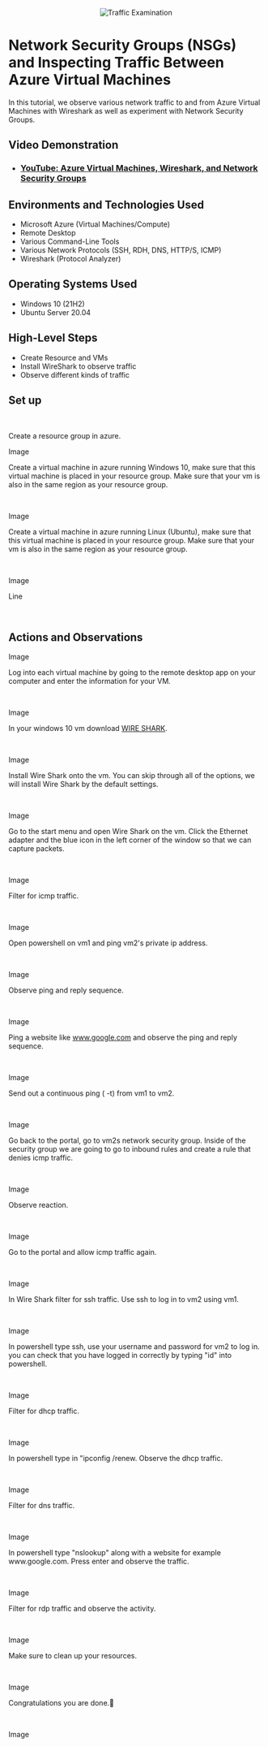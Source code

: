 <p align="center">
<img src="https://i.imgur.com/Ua7udoS.png" alt="Traffic Examination"/>
</p>

<h1>Network Security Groups (NSGs) and Inspecting Traffic Between Azure Virtual Machines</h1>
In this tutorial, we observe various network traffic to and from Azure Virtual Machines with Wireshark as well as experiment with Network Security Groups. <br />


<h2>Video Demonstration</h2>

- ### [YouTube: Azure Virtual Machines, Wireshark, and Network Security Groups](https://www.youtube.com)

<h2>Environments and Technologies Used</h2>

- Microsoft Azure (Virtual Machines/Compute)
- Remote Desktop
- Various Command-Line Tools
- Various Network Protocols (SSH, RDH, DNS, HTTP/S, ICMP)
- Wireshark (Protocol Analyzer)

<h2>Operating Systems Used </h2>

- Windows 10 (21H2)
- Ubuntu Server 20.04

<h2>High-Level Steps</h2>

- Create Resource and VMs
- Install WireShark to observe traffic
- Observe different kinds of traffic

<h2>Set up</h2>


  
</p>
<br />

Create a resource group in azure.

<p>
Image
  
</p>
<p>

Create a virtual machine in azure running Windows 10, make sure that this virtual machine is placed in your resource group. Make sure that your vm is also in the same region as your resource group.
  
</p>
<br />

<p>
Image
  
</p>
<p>

Create a virtual machine in azure running Linux (Ubuntu), make sure that this virtual machine is placed in your resource group. Make sure that your vm is also in the same region as your resource group.
  
</p>
<br />

<p>
Image
  
</p>
<p>
Line
  
</p>
<br />



<h2>Actions and Observations</h2>

<p>
Image
  
</p>
<p>
Log into each virtual machine by going to the remote desktop app on your computer and enter the information for your VM.
  
</p>
<br />

<p>
Image
  
</p>
<p>
  
In your windows 10 vm download [WIRE SHARK](https://www.wireshark.org/download.html).
  
</p>
<br />

<p>
Image
  
</p>
<p>
 Install Wire Shark onto the vm. You can skip through all of the options, we will install Wire Shark by the default settings.
  
</p>
<br />

<p>
Image
  
</p>
<p>
Go to the start menu and open Wire Shark on the vm. Click the Ethernet adapter and the blue icon in the left corner of the window so that we can capture packets.
  
</p>
<br />

<p>
Image
  
</p>
<p>
Filter for icmp traffic. 
  
</p>
<br />

<p>
Image
  
</p>
<p>
Open powershell on vm1 and ping vm2's private ip address.
  
</p>
<br />

<p>
Image
  
</p>
<p>
Observe ping and reply sequence.
  
</p>
<br />

<p>
Image
  
</p>
<p>
  
Ping a website like www.google.com and observe the ping and reply sequence.
  
</p>
<br />

<p>
Image
  
</p>
<p>
  
Send out a continuous ping ( -t) from vm1 to vm2.
  
</p>
<br />

<p>
Image
  
</p>
<p>
Go back to the portal, go to vm2s network security group. Inside of the security group we are going to go to inbound rules and create a rule that denies icmp traffic.
  
</p>
<br />

<p>
Image
  
</p>
<p>
Observe reaction.
  
</p>
<br />

<p>
Image
  
</p>
<p>
Go to the portal and allow icmp traffic again.
  
</p>
<br />

<p>
Image
  
</p>
<p>
In Wire Shark filter for ssh traffic. Use ssh to log in to vm2 using vm1.
  
</p>
<br />

<p>
Image
  
</p>
<p>
In powershell type ssh, use your username and password for vm2 to log in. you can check that you have logged in correctly by typing "id" into powershell.
  
</p>
<br />

<p>
Image
  
</p>
<p>
Filter for dhcp traffic.
  
</p>
<br />

<p>
Image
  
</p>
<p>
In powershell type in "ipconfig /renew. Observe the dhcp traffic. 
  
</p>
<br />

<p>
Image
  
</p>
<p>
Filter for dns traffic. 
  
</p>
<br />

<p>
Image
  
</p>
<p>
In powershell type "nslookup" along with a website for example www.google.com. Press enter and observe the traffic. 
  
</p>
<br />

<p>
Image
  
</p>
<p>
Filter for rdp traffic and observe the activity.
  
</p>
<br />

<p>
Image
  
</p>
<p>
Make sure to clean up your resources. 
  
</p>
<br />

<p>
Image
  
</p>
<p>
Congratulations you are done.🎉
  
</p>
<br />

<p>
Image

